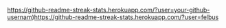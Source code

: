 https://github-readme-streak-stats.herokuapp.com/?user=your-github-usernam)https://github-readme-streak-stats.herokuapp.com/?user=felbus
